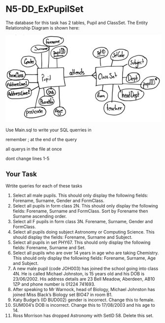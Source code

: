 # N5-DD_ExPupilSet

The database for this task has 2 tables, Pupil and ClassSet. The Entity Relationship Diagram is shown here:

![databaseTables](/PupilSet_ERD.png)

Use Main.sql to write your SQL querries in

remember ; at the end of the query

all querys in the file at once

dont change lines 1-5

## Your Task

Wrtite queries for each of these tasks
1. Select all male pupils. This should only display the following fields: Forename, Surname, Gender and FormClass.
2. Select all pupils in form class 2N. This should only display the following fields: Forename, Surname and FormClass. Sort by Forename then Surname ascending order.
3. Select all F pupils in form class 3N. Forename, Surname, Gender and FormClass.
4. Select all pupils doing subject Astronomy or Computing Science. This should display the fields: Forename, Surname and Subject.
5. Select all pupils in set PHY67. This should only display the following fields: Forename, Surname and Set.
6. Select all pupils who are over 14 years in age who are taking Chemistry. This should only display the following fields: Forename, Surname, Age and Subject.
7. A new male pupil (code JOH003) has joined the school going into class 4N. He is called Michael Johnston, is 15 years old and his DOB is 23/06/2002. His address details are 23 Bell Meadow, Aberdeen, AB10 1ZP and phone number is 01224 741693.
8. After speaking to Mr Warnock, head of Biology, Michael Johnston has joined Miss Black’s Biology set BIO47 in room B1. 
9. Katy Budge’s (ID BUD002) gender is incorrect. Change this to female.
10. SUM004’s DOB is incorrect. Change this to 17/08/2003 and his age to 14.
11. Ross Morrison has dropped Astronomy with SetID 58. Delete this set.

